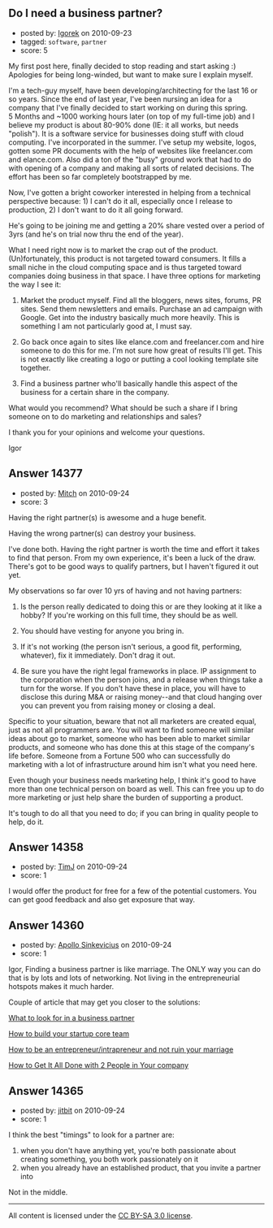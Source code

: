 ## Do I need a business partner?

- posted by: [Igorek](https://stackexchange.com/users/-1/4395-igorek) on 2010-09-23
- tagged: `software`, `partner`
- score: 5

My first post here, finally decided to stop reading and start asking :)
Apologies for being long-winded, but want to make sure I explain myself.

I'm a tech-guy myself, have been developing/architecting for the last 16 or so years.  Since the end of last year, I've been nursing an idea for a company that I've finally decided to start working on during this spring.  
5 Months and ~1000 working hours later (on top of my full-time job) and I believe my product is about 80-90% done (IE: it all works, but needs "polish").  It is a software service for businesses doing stuff with cloud computing.
I've incorporated in the summer.  I've setup my website, logos, gotten some PR documents with the help of websites like freelancer.com and elance.com.  Also did a ton of the "busy" ground work that had to do with opening of a company and making all sorts of related decisions.  The effort has been so far completely bootstrapped by me.

Now, I've gotten a bright coworker interested in helping from a technical perspective because: 1) I can't do it all, especially once I release to production, 2) I don't want to do it all going forward.

He's going to be joining me and getting a 20% share vested over a period of 3yrs (and he's on trial now thru the end of the year).

What I need right now is to market the crap out of the product.  (Un)fortunately, this product is not targeted toward consumers.  It fills a small niche in the cloud computing space and is thus targeted toward companies doing business in that space.
I have three options for marketing the way I see it:

1) Market the product myself.  Find all the bloggers, news sites, forums, PR sites.  Send them newsletters and emails.  Purchase an ad campaign with Google.  Get into the industry basically much more heavily.  This is something I am not particularly good at, I must say.

2) Go back once again to sites like elance.com and freelancer.com and hire someone to do this for me.  I'm not sure how great of results I'll get.  This is not exactly like creating a logo or putting a cool looking template site together.

3) Find a business partner who'll basically handle this aspect of the business for a certain share in the company.  

What would you recommend?  What should be such a share if I bring someone on to do marketing and relationships and sales?

I thank you for your opinions and welcome your questions.

Igor


## Answer 14377

- posted by: [Mitch](https://stackexchange.com/users/-1/747-mitch) on 2010-09-24
- score: 3

Having the right partner(s) is awesome and a huge benefit.

Having the wrong partner(s) can destroy your business.

I've done both.  Having the right partner is worth the time and effort it takes to find that person.  From my own experience, it's been a luck of the draw.  There's got to be good ways to qualify partners, but I haven't figured it out yet.

My observations so far over 10 yrs of having and not having partners:

1.  Is the person really dedicated to doing this or are they looking at it like a hobby?  If you're working on this full time, they should be as well.

2.  You should have vesting for anyone you bring in.

3.  If it's not working (the person isn't serious, a good fit, performing, whatever), fix it immediately.  Don't drag it out.

4.  Be sure you have the right legal frameworks in place.  IP assignment to the corporation when the person joins, and a release when things take a turn for the worse.  If you don't have these in place, you will have to disclose this during M&A or raising money--and that cloud hanging over you can prevent you from raising money or closing a deal.

Specific to your situation, beware that not all marketers are created equal, just as not all programmers are.  You will want to find someone will similar ideas about go to market, someone who has been able to market similar products, and someone who has done this at this stage of the company's life before.  Someone from a Fortune 500 who can successfully do marketing with a lot of infrastructure around him isn't what you need here.

Even though your business needs marketing help, I think it's good to have more than one technical person on board as well.  This can free you up to do more marketing or just help share the burden of supporting a product.

It's tough to do all that you need to do; if you can bring in quality people to help, do it.


## Answer 14358

- posted by: [TimJ](https://stackexchange.com/users/-1/1172-timj) on 2010-09-24
- score: 1

I would offer the product for free for a few of the potential customers.  You can get good feedback and also get exposure that way.  


## Answer 14360

- posted by: [Apollo Sinkevicius](https://stackexchange.com/users/-1/2119-apollo-sinkevicius) on 2010-09-24
- score: 1

<p>Igor,
Finding a business partner is like marriage. The ONLY way you can do that is by lots and lots of networking. Not living in the entrepreneurial hotspots makes it much harder.</p>

<p>Couple of article that may get you closer to the solutions:</p>

<p><a href="http://leanstartups.com/2009/02/what-to-look-for-in-business-partner.html" rel="nofollow">What to look for in a business partner</a></p>

<p><a href="http://leanstartups.com/how-to-build-your-startup-core-team.html" rel="nofollow">How to build your startup core team</a></p>

<p><a href="http://leanstartups.com/entrepreneurs-and-marriage.html" rel="nofollow">How to be an entrepreneur/intrapreneur and not ruin your marriage</a></p>

<p><a href="http://leanstartups.com/how-to-get-it-all-done.html" rel="nofollow">How to Get It All Done with 2 People in Your company</a></p>



## Answer 14365

- posted by: [jitbit](https://stackexchange.com/users/-1/4407-jitbit) on 2010-09-24
- score: 1

I think the best "timings" to look for a partner are:

 1. when you don't have anything yet, you're both passionate about creating something, you both work passionately on it
 2. when you already have an established product, that you invite a partner into

Not in the middle.



---

All content is licensed under the [CC BY-SA 3.0 license](https://creativecommons.org/licenses/by-sa/3.0/).
